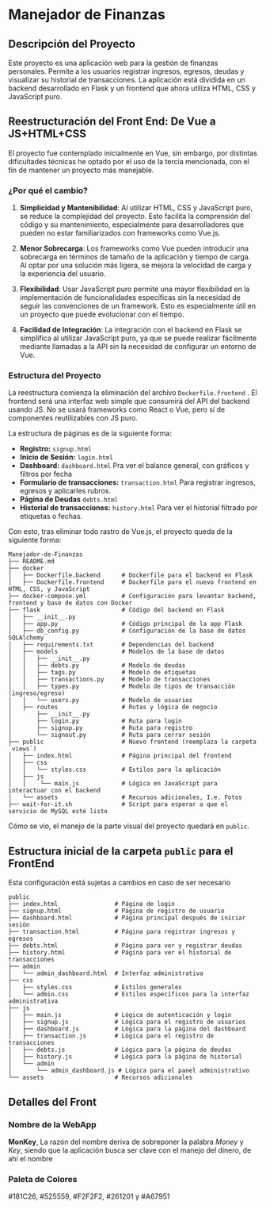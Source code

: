# Manejador de Finanzas

## Descripción del Proyecto

Este proyecto es una aplicación web para la gestión de finanzas personales. Permite a los usuarios registrar ingresos, egresos, deudas y visualizar su historial de transacciones. La aplicación está dividida en un backend desarrollado en Flask y un frontend que ahora utiliza HTML, CSS y JavaScript puro.

## Reestructuración del Front End: De Vue a JS+HTML+CSS

El proyecto fue contemplado inicialmente en Vue, sin embargo, por distintas dificultades técnicas he optado por el uso de la tercia mencionada, con el fin de mantener un proyecto más manejable. 

### ¿Por qué el cambio?

1. **Simplicidad y Mantenibilidad**: Al utilizar HTML, CSS y JavaScript puro, se reduce la complejidad del proyecto. Esto facilita la comprensión del código y su mantenimiento, especialmente para desarrolladores que pueden no estar familiarizados con frameworks como Vue.js.

2. **Menor Sobrecarga**: Los frameworks como Vue pueden introducir una sobrecarga en términos de tamaño de la aplicación y tiempo de carga. Al optar por una solución más ligera, se mejora la velocidad de carga y la experiencia del usuario.

3. **Flexibilidad**: Usar JavaScript puro permite una mayor flexibilidad en la implementación de funcionalidades específicas sin la necesidad de seguir las convenciones de un framework. Esto es especialmente útil en un proyecto que puede evolucionar con el tiempo.

4. **Facilidad de Integración**: La integración con el backend en Flask se simplifica al utilizar JavaScript puro, ya que se puede realizar fácilmente mediante llamadas a la API sin la necesidad de configurar un entorno de Vue.

### Estructura del Proyecto


La reestructura comienza la eliminación del archivo `Dockerfile.frontend` . El frontend será una interfaz web simple que consumirá del API del backend usando JS. No se usará frameworks como React o Vue, pero sí de componentes reutilizables con JS puro.


La estructura de páginas es de la siguiente forma:

*   **Registro:** `signup.html` 
*   **Inicio de Sesión:** `login.html` 
*   **Dashboard:** `dashboard.html` Pra ver el balance general, con gráficos y filtros por fecha
*   **Formulario de transacciones:** `transaction.html` Para registrar ingresos, egresos y aplicarles rubros.
*    **Página de Deudas** `debts.html`
*    **Historial de transacciones:** `history.html` Para ver el historial filtrado por etiquetas o fechas.

Con esto, tras eliminar todo rastro de Vue.js, el proyecto queda de la siguiente forma: 


```
Manejador-de-Finanzas
├── README.md
├── docker
│   ├── Dockerfile.backend      # Dockerfile para el backend en Flask
│   ├── Dockerfile.frontend     # Dockerfile para el nuevo frontend en HTML, CSS, y JavaScript
├── docker-compose.yml          # Configuración para levantar backend, frontend y base de datos con Docker
├── flask                       # Código del backend en Flask
│   ├── __init__.py
│   ├── app.py                  # Código principal de la app Flask
│   ├── db_config.py            # Configuración de la base de datos SQLAlchemy
│   ├── requirements.txt        # Dependencias del backend
│   ├── models                  # Modelos de la base de datos
│   │   ├── __init__.py
│   │   ├── debts.py            # Modelo de deudas
│   │   ├── tags.py             # Modelo de etiquetas
│   │   ├── transactions.py     # Modelo de transacciones
│   │   ├── types.py            # Modelo de tipos de transacción (ingreso/egreso)
│   │   └── users.py            # Modelo de usuarios
│   ├── routes                  # Rutas y lógica de negocio
│       ├── __init__.py
│       ├── login.py            # Ruta para login
│       ├── signup.py           # Ruta para registro
│       └── signout.py          # Ruta para cerrar sesión
├── public                      # Nuevo frontend (reemplaza la carpeta `views`)
│   ├── index.html              # Página principal del frontend
│   ├── css
│   │   └── styles.css          # Estilos para la aplicación
│   ├── js
│   │    └── main.js            # Lógica en JavaScript para interactuar con el backend
│   └── assets                  # Recursos adicionales, I.e. Fotos
├── wait-for-it.sh              # Script para esperar a que el servicio de MySQL esté listo

```

Cómo se vio, el manejo de la parte visual del proyecto quedará en `public`.

## Estructura inicial de la carpeta `public` para el FrontEnd

Esta configuración está sujetas a cambios en caso de ser necesario

```
public
├── index.html                # Página de login
├── signup.html               # Página de registro de usuario
├── dashboard.html            # Página principal después de iniciar sesión
├── transaction.html          # Página para registrar ingresos y egresos
├── debts.html                # Página para ver y registrar deudas
├── history.html              # Página para ver el historial de transacciones
├── admin                     
│   └── admin_dashboard.html  # Interfaz administrativa
├── css
│   ├── styles.css            # Estilos generales
│   └── admin.css             # Estilos específicos para la interfaz administrativa
├── js
│   ├── main.js               # Lógica de autenticación y login
│   ├── signup.js             # Lógica para el registro de usuarios
│   ├── dashboard.js          # Lógica para la página del dashboard
│   ├── transaction.js        # Lógica para el registro de transacciones
│   ├── debts.js              # Lógica para la página de deudas
│   ├── history.js            # Lógica para la página de historial
│   └── admin                 
│       └── admin_dashboard.js # Lógica para el panel administrativo
└── assets                    # Recursos adicionales
```

##  Detalles del Front

### Nombre de la WebApp
**MonKey**, La razón del nombre deriva de sobreponer la palabra *Money* y *Key*, siendo que la aplicación busca ser clave con el manejo del dinero, de ahí el nombre

### Paleta de Colores 
#181C26, #525559, #F2F2F2, #261201 y #A67951



